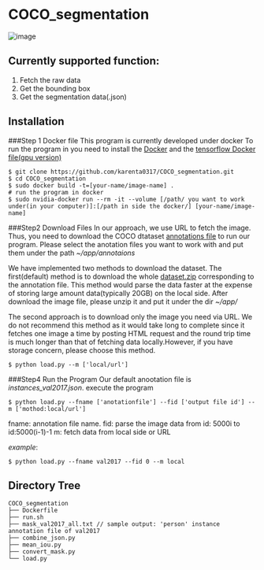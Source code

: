 # COCO_segmentation
![image](https://user-images.githubusercontent.com/22560872/31424646-f71db4ca-ae8d-11e7-95a0-76774bc2091d.png)
## Currently supported function:
1. Fetch the raw data
2. Get the bounding box
3. Get the segmentation data(.json)

## Installation
###Step 1 Docker file
This program is currently developed under docker
To run the program in you need to install the [Docker](https://www.docker.com/) and the [tensorflow Docker file(gpu version)](https://github.com/tensorflow/tensorflow/tree/master/tensorflow/tools/docker)
```
$ git clone https://github.com/karenta0317/COCO_segmentation.git
$ cd COCO_segmentation
$ sudo docker build -t=[your-name/image-name] .
# run the program in docker
$ sudo nvidia-docker run --rm -it --volume [/path/ you want to work under(in your computer)]:[/path in side the docker/] [your-name/image-name]
```
###Step2 Download Files
In our approach, we use URL to fetch the image. Thus, you need to download the COCO dtataset [annotations file](https://cocodataset.org/#download) to run our program. Please select the anotation files you want to work with and put them under the path *~/app/annotaions*

We have implemented two methods to download the dataset. The first(default) method is to download the whole [dataset.zip](https://cocodataset.org/#download) corresponding to the annotation file. This method would parse the data faster at the expense of storing large amount data(typically 20GB) on the local side. After download the image file, please unzip it and put it under the dir *~/app/*

The second approach is to download only the image you need via URL. We do not recommend this method as it would take long to complete since it fetches one image a time by posting HTML request and the round trip time is much longer than that of fetching data locally.However, if you have storage concern, please choose this method.

```
$ python load.py --m ['local/url']
```

###Step4 Run the Program
Our default anootation file is *instances_val2017.json*.
execute the program
```
$ python load.py --fname ['anotationfile'] --fid ['output file id'] --m ['mothod:local/url']
```
fname: annotation file name.
fid: parse the image data from id: 5000i to id:5000(i-1)-1
m: fetch data from local side or URL

*example*:
```
$ python load.py --fname val2017 --fid 0 --m local
```
## Directory Tree

```
COCO_segmentation
├── Dockerfile
├── run.sh
├── mask_val2017_all.txt // sample output: 'person' instance annotation file of val2017 
├── combine_json.py
├── mean_iou.py
├── convert_mask.py
└── load.py
```
